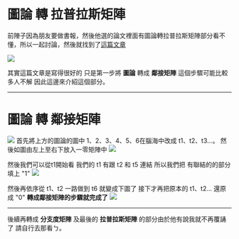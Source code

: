 # 圖論 轉 拉普拉斯矩陣
前陣子因為朋友要做書報，然後他選的論文裡面有圖論轉拉普拉斯矩陣部分看不懂，所以一起討論，然後就找到了[這篇文章](https://www.itread01.com/content/1544961630.html)

![](https://dr.sudo.host/ZDPhz1+)

其實這篇文章是寫得很好的
只是第一步將 **圖論** 轉成 **鄰接矩陣** 這個步驟可能比較多人不解
因此這邊來介紹這個部分。

----

# 圖論 轉 鄰接矩陣
![](https://dr.sudo.host/4qkqD1+)
首先將上方的圖論的圖中 1、2、3、4、5、6在腦海中改成 t1、t2、t3...。
然後如圖由左上至右下放入一零矩陣中
![](https://dr.sudo.host/6VpTBz+)

然後我們可以從t1開始看
我們的  t1 有跟 t2 和 t5 連結
所以我們把 有聯結的的部分填上 "1"
![](https://dr.sudo.host/gtbVaM+)

然後再依序從 t1、t2 一路做到 t6 就變成下圖了
接下才再把原本的 t1、t2... 還原成 "0"
**轉成鄰接矩陣的步驟就完成了**
![](https://dr.sudo.host/hDmQ9k+)

----
後續再轉成 **分支度矩陣** 及最後的 **拉普拉斯矩陣** 的部分由於他有說我就不再覆誦了
請自行去那看ㄅ。
